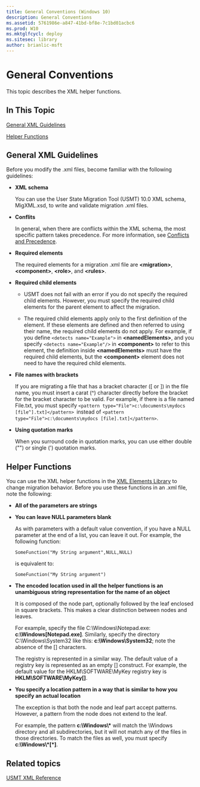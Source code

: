 ```yaml
---
title: General Conventions (Windows 10)
description: General Conventions
ms.assetid: 5761986e-a847-41bd-bf8e-7c1bd01acbc6
ms.prod: W10
ms.mktglfcycl: deploy
ms.sitesec: library
author: brianlic-msft
---
```


# General Conventions


This topic describes the XML helper functions.

## In This Topic


[General XML Guidelines](#BKMK_General)

[Helper Functions](#BKMK_HelperFunctions)

## General XML Guidelines


Before you modify the .xml files, become familiar with the following guidelines:

-   **XML schema**

    You can use the User State Migration Tool (USMT) 10.0 XML schema, MigXML.xsd, to write and validate migration .xml files.

-   **Conflits**

    In general, when there are conflicts within the XML schema, the most specific pattern takes precedence. For more information, see [Conflicts and Precedence](conflicts-and-precedence-usmt-win7-usmt-win8.md).

-   **Required elements**

    The required elements for a migration .xml file are **&lt;migration&gt;**, **&lt;component&gt;**, **&lt;role&gt;**, and **&lt;rules&gt;**.

-   **Required child elements**

    -   USMT does not fail with an error if you do not specify the required child elements. However, you must specify the required child elements for the parent element to affect the migration.

    -   The required child elements apply only to the first definition of the element. If these elements are defined and then referred to using their name, the required child elements do not apply. For example, if you define `<detects name="Example">` in **&lt;namedElements&gt;**, and you specify `<detects name="Example"/>` in **&lt;component&gt;** to refer to this element, the definition inside **&lt;namedElements&gt;** must have the required child elements, but the **&lt;component&gt;** element does not need to have the required child elements.

-   **File names with brackets**

    If you are migrating a file that has a bracket character (\[ or \]) in the file name, you must insert a carat (^) character directly before the bracket for the bracket character to be valid. For example, if there is a file named File.txt, you must specify `<pattern type="File">c:\documents\mydocs [file^].txt]</pattern> `instead of `<pattern type="File">c:\documents\mydocs [file].txt]</pattern>`.

-   **Using quotation marks**

    When you surround code in quotation marks, you can use either double ("") or single (') quotation marks.

##  Helper Functions


You can use the XML helper functions in the [XML Elements Library](xml-elements-library-usmt-win7-usmt-win8.md) to change migration behavior. Before you use these functions in an .xml file, note the following:

-   **All of the parameters are strings**

-   **You can leave NULL parameters blank**

    As with parameters with a default value convention, if you have a NULL parameter at the end of a list, you can leave it out. For example, the following function:

    ``` syntax
    SomeFunction("My String argument",NULL,NULL)
    ```

    is equivalent to:

    ``` syntax
    SomeFunction("My String argument")
    ```

-   **The encoded location used in all the helper functions is an unambiguous string representation for the name of an object**

    It is composed of the node part, optionally followed by the leaf enclosed in square brackets. This makes a clear distinction between nodes and leaves.

    For example, specify the file C:\\Windows\\Notepad.exe: **c:\\Windows\[Notepad.exe\]**. Similarly, specify the directory C:\\Windows\\System32 like this: **c:\\Windows\\System32**; note the absence of the \[\] characters.

    The registry is represented in a similar way. The default value of a registry key is represented as an empty \[\] construct. For example, the default value for the HKLM\\SOFTWARE\\MyKey registry key is **HKLM\\SOFTWARE\\MyKey\[\]**.

-   **You specify a location pattern in a way that is similar to how you specify an actual location**

    The exception is that both the node and leaf part accept patterns. However, a pattern from the node does not extend to the leaf.

    For example, the pattern **c:\\Windows\\\*** will match the \\Windows directory and all subdirectories, but it will not match any of the files in those directories. To match the files as well, you must specify **c:\\Windows\\\*\[\*\]**.

## Related topics


[USMT XML Reference](usmt-xml-reference-usmt-win7-usmt-win8.md)

 

 





